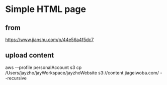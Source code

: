 # Simple HTML page

## from 
https://www.jianshu.com/p/44e56a4f5dc7

## upload content
aws --profile personalAccount s3 cp /Users/jayzho/jayWorkspace/jayzhoWebsite s3://content.jiageiwoba.com/ --recursive 